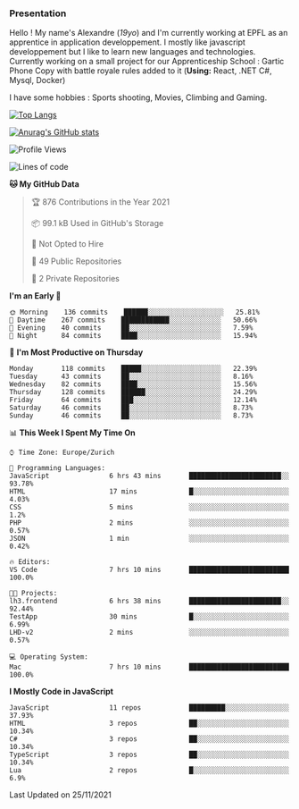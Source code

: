 ### Presentation

Hello ! My name's Alexandre (_19yo_) and I'm currently working at EPFL as an apprentice in application developpement. I mostly like javascript developpement but I like to learn new languages and technologies. Currently working on a small project for our Apprenticeship School : Gartic Phone Copy with battle royale rules added to it (**Using:** React, .NET C#, Mysql, Docker)

I have some hobbies : Sports shooting, Movies, Climbing and Gaming.

[![Top Langs](https://github-readme-stats.vercel.app/api/top-langs/?username=jaavlex&layout=compact&langs_count=8&theme=react)](https://github.com/anuraghazra/github-readme-stats)

[![Anurag's GitHub stats](https://github-readme-stats.vercel.app/api?username=jaavlex&theme=react&show_icons=true&count_private=true)](https://github.com/anuraghazra/github-readme-stats)

<!--START_SECTION:waka-->
![Profile Views](http://img.shields.io/badge/Profile%20Views-0-blue)

![Lines of code](https://img.shields.io/badge/From%20Hello%20World%20I%27ve%20Written-5.4%20million%20lines%20of%20code-blue)

**🐱 My GitHub Data** 

> 🏆 876 Contributions in the Year 2021
 > 
> 📦 99.1 kB Used in GitHub's Storage 
 > 
> 🚫 Not Opted to Hire
 > 
> 📜 49 Public Repositories 
 > 
> 🔑 2 Private Repositories  
 > 
**I'm an Early 🐤** 

```text
🌞 Morning    136 commits    ██████░░░░░░░░░░░░░░░░░░░   25.81% 
🌆 Daytime    267 commits    ████████████░░░░░░░░░░░░░   50.66% 
🌃 Evening    40 commits     ██░░░░░░░░░░░░░░░░░░░░░░░   7.59% 
🌙 Night      84 commits     ████░░░░░░░░░░░░░░░░░░░░░   15.94%

```
📅 **I'm Most Productive on Thursday** 

```text
Monday       118 commits    █████░░░░░░░░░░░░░░░░░░░░   22.39% 
Tuesday      43 commits     ██░░░░░░░░░░░░░░░░░░░░░░░   8.16% 
Wednesday    82 commits     ████░░░░░░░░░░░░░░░░░░░░░   15.56% 
Thursday     128 commits    ██████░░░░░░░░░░░░░░░░░░░   24.29% 
Friday       64 commits     ███░░░░░░░░░░░░░░░░░░░░░░   12.14% 
Saturday     46 commits     ██░░░░░░░░░░░░░░░░░░░░░░░   8.73% 
Sunday       46 commits     ██░░░░░░░░░░░░░░░░░░░░░░░   8.73%

```


📊 **This Week I Spent My Time On** 

```text
⌚︎ Time Zone: Europe/Zurich

💬 Programming Languages: 
JavaScript               6 hrs 43 mins       ███████████████████████░░   93.78% 
HTML                     17 mins             █░░░░░░░░░░░░░░░░░░░░░░░░   4.03% 
CSS                      5 mins              ░░░░░░░░░░░░░░░░░░░░░░░░░   1.2% 
PHP                      2 mins              ░░░░░░░░░░░░░░░░░░░░░░░░░   0.57% 
JSON                     1 min               ░░░░░░░░░░░░░░░░░░░░░░░░░   0.42%

🔥 Editors: 
VS Code                  7 hrs 10 mins       █████████████████████████   100.0%

🐱‍💻 Projects: 
lh3.frontend             6 hrs 38 mins       ███████████████████████░░   92.44% 
TestApp                  30 mins             █░░░░░░░░░░░░░░░░░░░░░░░░   6.99% 
LHD-v2                   2 mins              ░░░░░░░░░░░░░░░░░░░░░░░░░   0.57%

💻 Operating System: 
Mac                      7 hrs 10 mins       █████████████████████████   100.0%

```

**I Mostly Code in JavaScript** 

```text
JavaScript               11 repos            █████████░░░░░░░░░░░░░░░░   37.93% 
HTML                     3 repos             ██░░░░░░░░░░░░░░░░░░░░░░░   10.34% 
C#                       3 repos             ██░░░░░░░░░░░░░░░░░░░░░░░   10.34% 
TypeScript               3 repos             ██░░░░░░░░░░░░░░░░░░░░░░░   10.34% 
Lua                      2 repos             █░░░░░░░░░░░░░░░░░░░░░░░░   6.9%

```



 Last Updated on 25/11/2021
<!--END_SECTION:waka-->
